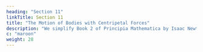 ```yaml
---
heading: "Section 11"
linkTitle: Section 11
title: "The Motion of Bodies with Centripetal Forces"
description: "We simplify Book 2 of Principia Mathematica by Isaac Newton."
c: "maroon"
weight: 28
---
```


